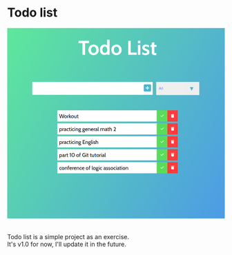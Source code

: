 # Todo list

![alt text](https://github.com/mahmoudi-1798/Todo_list/blob/master/examp.png?raw=true)

<br>
Todo list is a simple project as an exercise.<br>
It's v1.0 for now, I'll update it in the future.
